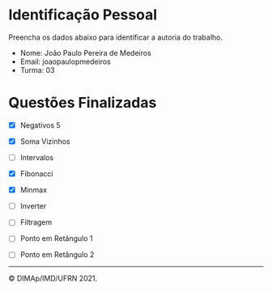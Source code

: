 ﻿# Identificação Pessoal

Preencha os dados abaixo para identificar a autoria do trabalho.

- Nome: João Paulo Pereira de Medeiros
- Email: joaopaulopmedeiros
- Turma: 03

# Questões Finalizadas

- [X] Negativos 5
- [X] Soma Vizinhos
- [ ] Intervalos
- [X] Fibonacci
- [X] Minmax
- [ ] Inverter
- [ ] Filtragem
- [ ] Ponto em Retângulo 1
- [ ] Ponto em Retângulo 2


--------
&copy; DIMAp/IMD/UFRN 2021.
